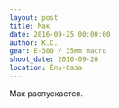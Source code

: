 ```yaml
---
layout: post
title: Мак
date: 2016-09-25 00:00:00
author: К.С.
gear: E-300 / 35mm macro
shoot_date: 2016-09-20
location: Ёль-база
---
```


Мак распускается.
